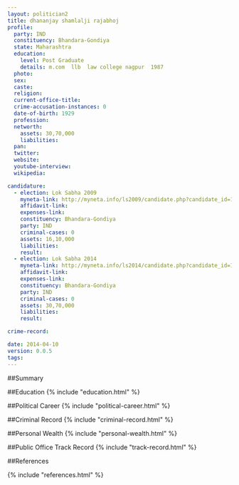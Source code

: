 ```yaml
---
layout: politician2
title: dhananjay shamlalji rajabhoj
profile: 
  party: IND
  constituency: Bhandara-Gondiya
  state: Maharashtra
  education: 
    level: Post Graduate
    details: m.com  llb  law college nagpur  1987
  photo: 
  sex: 
  caste: 
  religion: 
  current-office-title: 
  crime-accusation-instances: 0
  date-of-birth: 1929
  profession: 
  networth: 
    assets: 30,70,000
    liabilities: 
  pan: 
  twitter: 
  website: 
  youtube-interview: 
  wikipedia: 

candidature: 
  - election: Lok Sabha 2009
    myneta-link: http://myneta.info/ls2009/candidate.php?candidate_id=1401
    affidavit-link: 
    expenses-link: 
    constituency: Bhandara-Gondiya 
    party: IND
    criminal-cases: 0
    assets: 16,10,000
    liabilities: 
    result:  
  - election: Lok Sabha 2014
    myneta-link: http://myneta.info/ls2014/candidate.php?candidate_id=1130
    affidavit-link: 
    expenses-link: 
    constituency: Bhandara-Gondiya 
    party: IND
    criminal-cases: 0
    assets: 30,70,000
    liabilities: 
    result:  

crime-record: 

date: 2014-04-10
version: 0.0.5
tags: 
---
```


##Summary


##Education
{% include "education.html" %}


##Political Career
{% include "political-career.html" %}


##Criminal Record
{% include "criminal-record.html" %}


##Personal Wealth
{% include "personal-wealth.html" %}


##Public Office Track Record
{% include "track-record.html" %}


##References


{% include "references.html" %}

